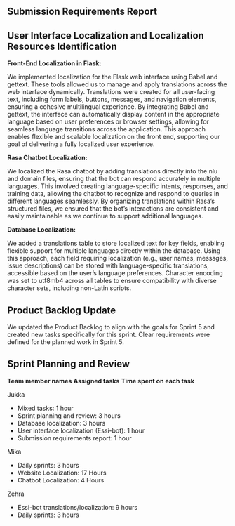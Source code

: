 ## Submission Requirements Report

## User Interface Localization and Localization Resources Identification

**Front-End Localization in Flask:**

We implemented localization for the Flask web interface using Babel and gettext. These tools allowed us to manage and apply translations across the web interface dynamically.
Translations were created for all user-facing text, including form labels, buttons, messages, and navigation elements, ensuring a cohesive multilingual experience.
By integrating Babel and gettext, the interface can automatically display content in the appropriate language based on user preferences or browser settings, allowing for seamless language transitions across the application.
This approach enables flexible and scalable localization on the front end, supporting our goal of delivering a fully localized user experience.

**Rasa Chatbot Localization:**

We localized the Rasa chatbot by adding translations directly into the nlu and domain files, ensuring that the bot can respond accurately in multiple languages.
This involved creating language-specific intents, responses, and training data, allowing the chatbot to recognize and respond to queries in different languages seamlessly.
By organizing translations within Rasa’s structured files, we ensured that the bot’s interactions are consistent and easily maintainable as we continue to support additional languages.

**Database Localization:**

We added a translations table to store localized text for key fields, enabling flexible support for multiple languages directly within the database.
Using this approach, each field requiring localization (e.g., user names, messages, issue descriptions) can be stored with language-specific translations, accessible based on the user’s language preferences.
Character encoding was set to utf8mb4 across all tables to ensure compatibility with diverse character sets, including non-Latin scripts.

## Product Backlog Update

We updated the Product Backlog to align with the goals for Sprint 5 and created new tasks specifically for this sprint. Clear requirements were defined for the planned work in Sprint 5.

## Sprint Planning and Review

**Team member names**
**Assigned tasks**
**Time spent on each task**

Jukka
- Mixed tasks: 1 hour
- Sprint planning and review: 3 hours
- Database localization: 3 hours
- User interface localization (Essi-bot): 1 hour
- Submission requirements report: 1 hour

Mika
- Daily sprints: 3 hours
- Website Localization: 17 Hours
- Chatbot Localization: 4 Hours

Zehra
- Essi-bot translations/localization: 9 hours
- Daily sprints: 3 hours

